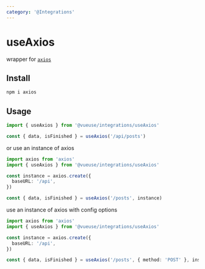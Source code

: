 ```yaml
---
category: '@Integrations'
---
```


# useAxios

wrapper for [`axios`](https://github.com/axios/axios)

## Install

```bash
npm i axios
```

## Usage

```ts
import { useAxios } from '@vueuse/integrations/useAxios'

const { data, isFinished } = useAxios('/api/posts')
```

or use an instance of axios

```ts
import axios from 'axios'
import { useAxios } from '@vueuse/integrations/useAxios'

const instance = axios.create({
  baseURL: '/api',
})

const { data, isFinished } = useAxios('/posts', instance)
```

use an instance of axios with config options

```ts
import axios from 'axios'
import { useAxios } from '@vueuse/integrations/useAxios'

const instance = axios.create({
  baseURL: '/api',
})

const { data, isFinished } = useAxios('/posts', { method: 'POST' }, instance)
```
